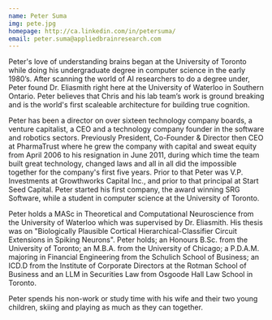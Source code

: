 ```yaml
---
name: Peter Suma
img: pete.jpg
homepage: http://ca.linkedin.com/in/petersuma/
email: peter.suma@appliedbrainresearch.com
---
```


Peter's love of understanding brains began at the University of
Toronto while doing his undergraduate degree in computer science in
the early 1980’s. After scanning the world of AI researchers to do a
degree under, Peter found Dr. Eliasmith right here at the University
of Waterloo in Southern Ontario. Peter believes that Chris and his lab
team’s work is ground breaking and is the world's first scaleable
architecture for building true cognition.

Peter has been a director on over sixteen technology company boards, a
venture capitalist, a CEO and a technology company founder in the
software and robotics sectors. Previously President, Co-Founder &
Director then CEO at PharmaTrust where he grew the company with
capital and sweat equity from April 2006 to his resignation in June
2011, during which time the team built great technology, changed laws
and all in all did the impossible together for the company's first
five years. Prior to that Peter was V.P. Investments at Growthworks
Capital Inc., and prior to that principal at Start Seed Capital. Peter
started his first company, the award winning SRG Software, while a
student in computer science at the University of Toronto.

Peter holds a MASc in Theoretical and Computational
Neuroscience from the University of Waterloo which was supervised by Dr. Eliasmith.
His thesis was on "Biologically Plausible Cortical Hierarchical-Classifier
Circuit Extensions in Spiking Neurons". Peter holds; an Honours B.Sc.
from the University of Toronto; an M.B.A. from
the University of Chicago; a P.D.A.M. majoring in Financial
Engineering from the Schulich School of Business; an ICD.D from the
Institute of Corporate Directors at the Rotman School of Business and
an LLM in Securities Law from Osgoode Hall Law School in Toronto.

Peter spends his non-work or study time with his wife and their two
young children, skiing and playing as much as they can together.
